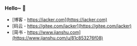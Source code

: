 ### Hello~  👋

- [博客 - https://iacker.com](https://iacker.com)
- [码云 - https://gitee.com/iacker](https://gitee.com/iacker)
- [简书 - https://www.jianshu.com](https://www.jianshu.com/u/81c853276f08)
